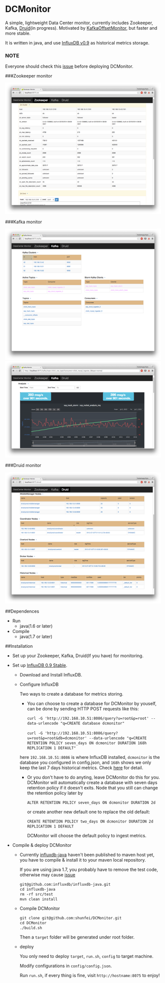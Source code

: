 DCMonitor
=====

A simple, lightweight Data Center monitor, currently includes Zookeeper, Kafka, [Druid](http://druid.io/)(in progress). Motivated by [KafkaOffsetMonitor](https://github.com/quantifind/KafkaOffsetMonitor), but faster and more stable.

It is written in java, and use [InfluxDB v0.9](https://github.com/influxdb/influxdb) as historical metrics storage.

### NOTE

Everyone should check this [issue](https://github.com/shunfei/DCMonitor/issues/27) before deploying DCMonitor.

###Zookeeper monitor


![](img/zk.png)

###Kafka monitor


![](img/kafka_sum.png)
![](img/kafka_offset.png)

###Druid monitor

![](img/druid_sum.png)

##Dependences

* Run
	* java(1.6 or later)
* Compile
	* java(1.7 or later)

##Installation

* Set up your Zookeeper, Kafka, Druid(If you have) for monitoring.
* Set up [InfluxDB 0.9 Stable](https://influxdb.com/docs/v0.9/introduction/installation.html).
	
	* Download and Install InfluxDB.
	
	* Configure InfluxDB
		
		Two ways to create a database for metrics storing.
		
		* You can choose to create a database for DCMonitor by youself, can be done by sending HTTP POST requests like this:
	
			```
			curl -G 'http://192.168.10.51:8086/query?u=root&p=root' --data-urlencode "q=CREATE database dcmonitor"
			
			curl -G 'http://192.168.10.51:8086/query?u=root&p=root&db=dcmonitor' --data-urlencode "q=CREATE RETENTION POLICY seven_days ON dcmonitor DURATION 168h REPLICATION 1 DEFAULT"
		
			```
	
		here `192.168.10.51:8086` is where InfluxDB installed, `dcmonitor` is the database you configured in config.json, and `168h` shows we only keep the last 7 days historical metrics. Check [here](https://influxdb.com/docs/v0.9/query_language/database_administration.html) for detail.
		
		* Or you don't have to do anyting, leave DCMonitor do this for you. DCMonitor will automatically create a database with seven days retention policy if it doesn't exits. Node that you still can change the retention policy later by
		
			```
			ALTER RETENTION POLICY seven_days ON dcmonitor DURATION 2d
			```
			
			or create another new default one to replace the old default:
			
			```
			CREATE RETENTION POLICY two_days ON dcmonitor DURATION 2d REPLICATION 1 DEFAULT
			```

			DCMonitor will choose the default policy to ingest metrics.
		
* Compile & deploy DCMonitor

	* Currently [influxdb-java](https://github.com/influxdb/influxdb-java) haven't been published to maven host yet, you have to compile & install it to your maven local repository. 
	
		If you are using java 1.7, you probably have to remove the test code, otherwise may cause [issue](https://github.com/influxdb/influxdb-java/issues/37)
			
		```
		git@github.com:influxdb/influxdb-java.git
		cd influxdb-java
		rm -rf src/test
		mvn clean install
		```
		
	* Compile DCMonitor
	
		```
		git clone git@github.com:shunfei/DCMonitor.git
		cd DCMonitor
		./build.sh
		```
		Then a `target` folder will be generated under root folder.
	
	* deploy
	
		You only need to deploy `target`, `run.sh`, `config` to target machine. 
		
		Modify configurations in `config/config.json`.
		
		Run `run.sh`, if every thing is fine, visit `http://hostname:8075` to enjoy!
	
	